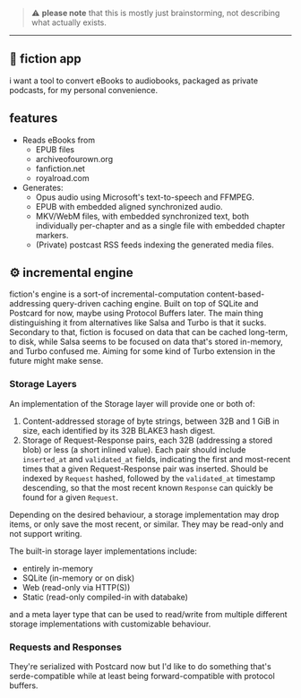 > ⚠️ **please note** that this is mostly just brainstorming, not describing what
> actually exists.

---

## 📖 fiction app

i want a tool to convert eBooks to audiobooks, packaged as private podcasts, for
my personal convenience.

## features

- Reads eBooks from
  - EPUB files
  - archiveofourown.org
  - fanfiction.net
  - royalroad.com
- Generates:
  - Opus audio using Microsoft's text-to-speech and FFMPEG.
  - EPUB with embedded aligned synchronized audio.
  - MKV/WebM files, with embedded synchronized text, both individually
    per-chapter and as a single file with embedded chapter markers.
  - (Private) postcast RSS feeds indexing the generated media files.

## ⚙️ incremental engine

fiction's engine is a sort-of incremental-computation content-based-addressing
query-driven caching engine. Built on top of SQLite and Postcard for now, maybe
using Protocol Buffers later. The main thing distinguishing it from alternatives
like Salsa and Turbo is that it sucks. Secondary to that, fiction is focused on
data that can be cached long-term, to disk, while Salsa seems to be focused on
data that's stored in-memory, and Turbo confused me. Aiming for some kind of
Turbo extension in the future might make sense.

### Storage Layers

An implementation of the Storage layer will provide one or both of:

1. Content-addressed storage of byte strings, between 32B and 1 GiB in size,
   each identified by its 32B BLAKE3 hash digest.
2. Storage of Request-Response pairs, each 32B (addressing a stored blob) or
   less (a short inlined value). Each pair should include `inserted_at` and
   `validated_at` fields, indicating the first and most-recent times that a
   given Request-Response pair was inserted. Should be indexed by `Request`
   hashed, followed by the `validated_at` timestamp descending, so that the most
   recent known `Response` can quickly be found for a given `Request`.

Depending on the desired behaviour, a storage implementation may drop items, or
only save the most recent, or similar. They may be read-only and not support
writing.

The built-in storage layer implementations include:

- entirely in-memory
- SQLite (in-memory or on disk)
- Web (read-only via HTTP(S))
- Static (read-only compiled-in with databake)

and a meta layer type that can be used to read/write from multiple different
storage implementations with customizable behaviour.

### Requests and Responses

They're serialized with Postcard now but I'd like to do something that's
serde-compatible while at least being forward-compatible with protocol buffers.
